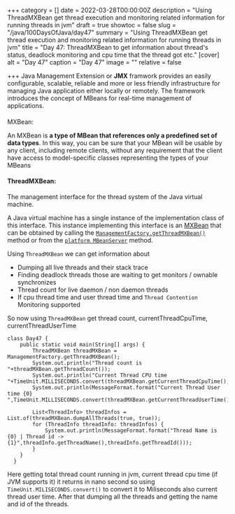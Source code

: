 +++
category = []
date = 2022-03-28T00:00:00Z
description = "Using ThreadMXBean get thread execution and monitoring related information for running threads in jvm"
draft = true
showtoc = false
slug = "/java/100DaysOfJava/day47"
summary = "Using ThreadMXBean get thread execution and monitoring related information for running threads in jvm"
title = "Day 47: ThreadMXBean to get information about thread's status, deadlock monitoring and cpu time that the thread got etc."
[cover]
alt = "Day 47"
caption = "Day 47"
image = ""
relative = false

+++
Java Management Extension  or **JMX** framwork provides an easily configurable, scalable, reliable and more or less friendly infrastructure for managing Java application either locally or remotely. The framework introduces the concept of MBeans for real-time management of applications.

####   
MXBean:

An MXBean is **a type of MBean that references only a predefined set of data types**. In this way, you can be sure that your MBean will be usable by any client, including remote clients, without any requirement that the client have access to model-specific classes representing the types of your MBeans

#### ThreadMXBean:

The management interface for the thread system of the Java virtual machine.

A Java virtual machine has a single instance of the implementation class of this interface. This instance implementing this interface is an [MXBean](https://docs.oracle.com/javase/8/docs/api/java/lang/management/ManagementFactory.html#MXBean) that can be obtained by calling the [`ManagementFactory.getThreadMXBean()`](https://docs.oracle.com/javase/8/docs/api/java/lang/management/ManagementFactory.html#getThreadMXBean--) method or from the [`platform MBeanServer`](https://docs.oracle.com/javase/8/docs/api/java/lang/management/ManagementFactory.html#getPlatformMBeanServer--) method.

Using `ThreadMXBean` we can get information about

* Dumping all live threads and their stack trace
* Finding deadlock threads those are waiting to get monitors / ownable synchronizes
* Thread count for live daemon / non daemon threads
* If cpu thread time and user thread time and `Thread Contention` Monitoring supported

So now using `ThreadMXBean` get thread count, currentThreadCpuTime, currentThreadUserTime

    class Day47 {
        public static void main(String[] args) {
            ThreadMXBean threadMXBean = ManagementFactory.getThreadMXBean();
            System.out.println("Thread count is "+threadMXBean.getThreadCount());
            System.out.println("Current Thread CPU time "+TimeUnit.MILLISECONDS.convert(threadMXBean.getCurrentThreadCpuTime(),TimeUnit.NANOSECONDS));
            System.out.println(MessageFormat.format("Current Thread User time {0} ",TimeUnit.MILLISECONDS.convert(threadMXBean.getCurrentThreadUserTime(),TimeUnit.NANOSECONDS));
    
            List<ThreadInfo> threadInfos = List.of(threadMXBean.dumpAllThreads(true, true));
            for (ThreadInfo threadInfo: threadInfos) {
                System.out.println(MessageFormat.format("Thread Name is {0} | Thread id -> {1}",threadInfo.getThreadName(),threadInfo.getThreadId()));
            }
        }
      }

Here getting total thread count running in jvm, current thread cpu time (if JVM supports it) it returns in nano second so using `TimeUnit.MILISECONDS.convert()` to convert it to Miliseconds also current thread user time. After that dumping all the threads and getting the name and id of the threads. 